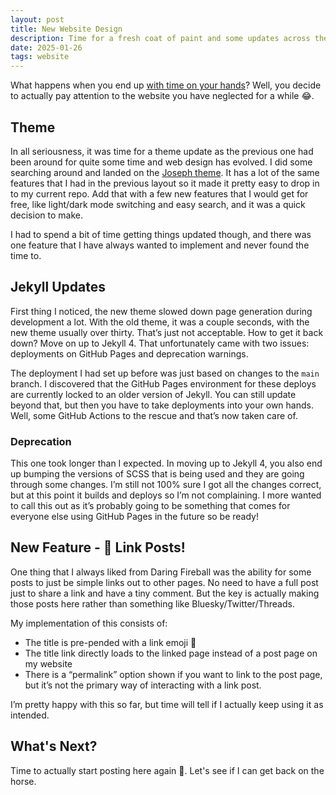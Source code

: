 ```yaml
---
layout: post
title: New Website Design
description: Time for a fresh coat of paint and some updates across the board.
date: 2025-01-26
tags: website
---
```


What happens when you end up [with time on your hands](https://tomarra.com/2025/01/13/Moving-On-From-VGV.html)? Well, you decide to actually pay attention to the website you have neglected for a while 😂.

## Theme

In all seriousness, it was time for a theme update as the previous one had been around for quite some time and web design has evolved. I did some searching around and landed on the [Joseph theme](https://jekyllthemes.io/theme/joseph-blog-jekyll-theme). It has a lot of the same features that I had in the previous layout so it made it pretty easy to drop in to my current repo. Add that with a few new features that I would get for free, like light/dark mode switching and easy search, and it was a quick decision to make.

I had to spend a bit of time getting things updated though, and there was one feature that I have always wanted to implement and never found the time to.

## Jekyll Updates

First thing I noticed, the new theme slowed down page generation during development a lot. With the old theme, it was a couple seconds, with the new theme usually over thirty. That’s just not acceptable. How to get it back down? Move on up to Jekyll 4. That unfortunately came with two issues: deployments on GitHub Pages and deprecation warnings.

The deployment I had set up before was just based on changes to the `main` branch. I discovered that the GitHub Pages environment for these deploys are currently locked to an older version of Jekyll. You can still update beyond that, but then you have to take deployments into your own hands. Well, some GitHub Actions to the rescue and that’s now taken care of.

### Deprecation

This one took longer than I expected. In moving up to Jekyll 4, you also end up bumping the versions of SCSS that is being used and they are going through some changes. I’m still not 100% sure I got all the changes correct, but at this point it builds and deploys so I’m not complaining. I more wanted to call this out as it’s probably going to be something that comes for everyone else using GitHub Pages in the future so be ready!

## New Feature - 🔗 Link Posts!

One thing that I always liked from Daring Fireball was the ability for some posts to just be simple links out to other pages. No need to have a full post just to share a link and have a tiny comment. But the key is actually making those posts here rather than something like Bluesky/Twitter/Threads.

My implementation of this consists of:

- The title is pre-pended with a link emoji 🔗
- The title link directly loads to the linked page instead of a post page on my website
- There is a “permalink” option shown if you want to link to the post page, but it’s not the primary way of interacting with a link post.

I’m pretty happy with this so far, but time will tell if I actually keep using it as intended.

## What's Next?

Time to actually start posting here again 🙂. Let's see if I can get back on the horse.
